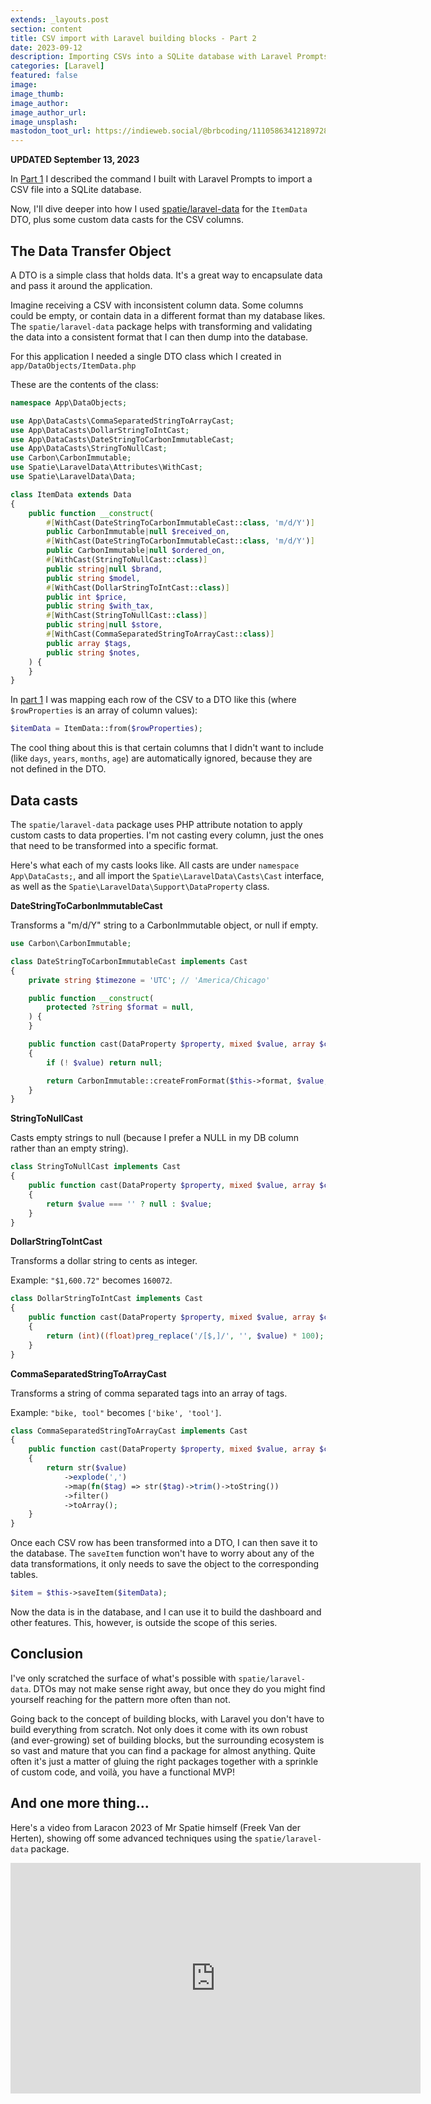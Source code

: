 ```yaml
---
extends: _layouts.post
section: content
title: CSV import with Laravel building blocks - Part 2
date: 2023-09-12
description: Importing CSVs into a SQLite database with Laravel Prompts, spatie/laravel-data, and spatie/simple-excel, part 2.
categories: [Laravel]
featured: false
image:
image_thumb:
image_author:
image_author_url:
image_unsplash:
mastodon_toot_url: https://indieweb.social/@brbcoding/111058634121897287
---
```


**UPDATED September 13, 2023**

In [Part 1](/blog/csv-import-with-laravel-building-blocks-part-1/) I described the command I built with Laravel Prompts to import a CSV file into a SQLite database.

Now, I'll dive deeper into how I used [spatie/laravel-data](https://spatie.be/docs/laravel-data/v3/introduction) for the `ItemData` DTO, plus some custom data casts for the CSV columns.

## The Data Transfer Object

A DTO is a simple class that holds data. It's a great way to encapsulate data and pass it around the application.

Imagine receiving a CSV with inconsistent column data. Some columns could be empty, or contain data in a different format than my database likes. The `spatie/laravel-data` package helps with transforming and validating the data into a consistent format that I can then dump into the database.

For this application I needed a single DTO class which I created in `app/DataObjects/ItemData.php`

These are the contents of the class:

```php
namespace App\DataObjects;

use App\DataCasts\CommaSeparatedStringToArrayCast;
use App\DataCasts\DollarStringToIntCast;
use App\DataCasts\DateStringToCarbonImmutableCast;
use App\DataCasts\StringToNullCast;
use Carbon\CarbonImmutable;
use Spatie\LaravelData\Attributes\WithCast;
use Spatie\LaravelData\Data;

class ItemData extends Data
{
    public function __construct(
        #[WithCast(DateStringToCarbonImmutableCast::class, 'm/d/Y')]
        public CarbonImmutable|null $received_on,
        #[WithCast(DateStringToCarbonImmutableCast::class, 'm/d/Y')]
        public CarbonImmutable|null $ordered_on,
        #[WithCast(StringToNullCast::class)]
        public string|null $brand,
        public string $model,
        #[WithCast(DollarStringToIntCast::class)]
        public int $price,
        public string $with_tax,
        #[WithCast(StringToNullCast::class)]
        public string|null $store,
        #[WithCast(CommaSeparatedStringToArrayCast::class)]
        public array $tags,
        public string $notes,
    ) {
    }
}
```

In [part 1](/blog/csv-import-with-laravel-building-blocks-part-1/) I was mapping each row of the CSV to a DTO like this (where `$rowProperties` is an array of column values):

```php
$itemData = ItemData::from($rowProperties);
```

The cool thing about this is that certain columns that I didn't want to include (like `days`, `years`, `months`, `age`) are automatically ignored, because they are not defined in the DTO.

## Data casts

The `spatie/laravel-data` package uses PHP attribute notation to apply custom casts to data properties. I'm not casting every column, just the ones that need to be transformed into a specific format.

Here's what each of my casts looks like. All casts are under `namespace App\DataCasts;`, and all import the `Spatie\LaravelData\Casts\Cast` interface, as well as the `Spatie\LaravelData\Support\DataProperty` class.

**DateStringToCarbonImmutableCast**

Transforms a "m/d/Y" string to a CarbonImmutable object, or null if empty.

```php
use Carbon\CarbonImmutable;

class DateStringToCarbonImmutableCast implements Cast
{
    private string $timezone = 'UTC'; // 'America/Chicago'

    public function __construct(
        protected ?string $format = null,
    ) {
    }

    public function cast(DataProperty $property, mixed $value, array $context): ?CarbonImmutable
    {
        if (! $value) return null;

        return CarbonImmutable::createFromFormat($this->format, $value, $this->timezone)->startOfDay();
    }
}
```

**StringToNullCast**

Casts empty strings to null (because I prefer a NULL in my DB column rather than an empty string).

```php
class StringToNullCast implements Cast
{
    public function cast(DataProperty $property, mixed $value, array $context): string|null
    {
        return $value === '' ? null : $value;
    }
}
```

**DollarStringToIntCast**

Transforms a dollar string to cents as integer.

Example: `"$1,600.72"` becomes `160072`.

```php
class DollarStringToIntCast implements Cast
{
    public function cast(DataProperty $property, mixed $value, array $context): int
    {
        return (int)((float)preg_replace('/[$,]/', '', $value) * 100);
    }
}
```

**CommaSeparatedStringToArrayCast**

Transforms a string of comma separated tags into an array of tags.

Example: `"bike, tool"` becomes `['bike', 'tool']`.

```php
class CommaSeparatedStringToArrayCast implements Cast
{
    public function cast(DataProperty $property, mixed $value, array $context): array
    {
        return str($value)
            ->explode(',')
            ->map(fn($tag) => str($tag)->trim()->toString())
            ->filter()
            ->toArray();
    }
}
```

Once each CSV row has been transformed into a DTO, I can then save it to the database. The `saveItem` function won't have to worry about any of the data transformations, it only needs to save the object to the corresponding tables.

```php
$item = $this->saveItem($itemData);
```

Now the data is in the database, and I can use it to build the dashboard and other features. This, however, is outside the scope of this series.

## Conclusion

I've only scratched the surface of what's possible with `spatie/laravel-data`. DTOs may not make sense right away, but once they do you might find yourself reaching for the pattern more often than not.

Going back to the concept of building blocks, with Laravel you don't have to build everything from scratch. Not only does it come with its own robust (and ever-growing) set of building blocks, but the surrounding ecosystem is so vast and mature that you can find a package for almost anything. Quite often it's just a matter of gluing the right packages together with a sprinkle of custom code, and voilà, you have a functional MVP!

## And one more thing...

Here's a video from Laracon 2023 of Mr Spatie himself (Freek Van der Herten), showing off some advanced techniques using the `spatie/laravel-data` package.

<iframe width="656" height="369" src="https://www.youtube.com/embed/CrO_7Df1cBc" title="Freek Van Der Herten &quot;Enjoying Laravel Data&quot; - Laracon US 2023 Nashville" frameborder="0" allow="accelerometer; autoplay; clipboard-write; encrypted-media; gyroscope; picture-in-picture; web-share" allowfullscreen></iframe>